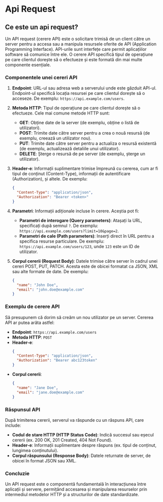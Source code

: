 # Api Request

## Ce este un api request?

Un API request (cerere API) este o solicitare trimisă de un client către un server pentru a accesa sau a manipula resursele oferite de API (Application Programming Interface). API-urile sunt interfețe care permit aplicațiilor software să comunice între ele. O cerere API specifică tipul de operațiune pe care clientul dorește să o efectueze și este formată din mai multe componente esențiale.

### Componentele unei cereri API

1. **Endpoint**: URL-ul sau adresa web a serverului unde este găzduit API-ul. Endpoint-ul specifică locația resursei pe care clientul dorește să o acceseze. De exemplu: `https://api.example.com/users`.

2. **Metoda HTTP**: Tipul de operațiune pe care clientul dorește să o efectueze. Cele mai comune metode HTTP sunt:
   - **GET**: Obține date de la server (de exemplu, obține o listă de utilizatori).
   - **POST**: Trimite date către server pentru a crea o nouă resursă (de exemplu, creează un utilizator nou).
   - **PUT**: Trimite date către server pentru a actualiza o resursă existentă (de exemplu, actualizează detaliile unui utilizator).
   - **DELETE**: Șterge o resursă de pe server (de exemplu, șterge un utilizator).

3. **Header-e**: Informații suplimentare trimise împreună cu cererea, cum ar fi tipul de conținut (Content-Type), informații de autentificare (Authorization), și altele. De exemplu:
   ```json
   {
     "Content-Type": "application/json",
     "Authorization": "Bearer <token>"
   }
   ```

4. **Parametri**: Informații adiționale incluse în cerere. Aceștia pot fi:
   - **Parametri de interogare (Query parameters)**: Atașați la URL, specificați după semnul `?`. De exemplu: `https://api.example.com/users?limit=10&page=2`.
   - **Parametri de cale (Path parameters)**: Inserți direct în URL pentru a specifica resurse particulare. De exemplu: `https://api.example.com/users/123`, unde `123` este un ID de utilizator.

5. **Corpul cererii (Request Body)**: Datele trimise către server în cadrul unei cereri POST, PUT, PATCH. Acesta este de obicei formatat ca JSON, XML sau alte formate de date. De exemplu:
   ```json
   {
     "name": "John Doe",
     "email": "john.doe@example.com"
   }
   ```

### Exemplu de cerere API

Să presupunem că dorim să creăm un nou utilizator pe un server. Cererea API ar putea arăta astfel:

- **Endpoint**: `https://api.example.com/users`
- **Metoda HTTP**: `POST`
- **Header-e**:
  ```json
  {
    "Content-Type": "application/json",
    "Authorization": "Bearer abc123token"
  }
  ```
- **Corpul cererii**:
  ```json
  {
    "name": "Jane Doe",
    "email": "jane.doe@example.com"
  }
  ```

### Răspunsul API

După trimiterea cererii, serverul va răspunde cu un răspuns API, care include:
- **Codul de stare HTTP (HTTP Status Code)**: Indică succesul sau eșecul cererii (ex. 200 OK, 201 Created, 404 Not Found).
- **Header-e**: Informații suplimentare despre răspuns (ex. tipul de conținut, lungimea conținutului).
- **Corpul răspunsului (Response Body)**: Datele returnate de server, de obicei în format JSON sau XML.

### Concluzie

Un API request este o componentă fundamentală în interacțiunea între aplicații și servere, permițând accesarea și manipularea resurselor prin intermediul metodelor HTTP și a structurilor de date standardizate.